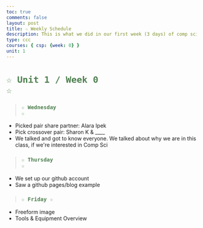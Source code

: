 ```yaml
---
toc: true
comments: false
layout: post
title: ☆ Weekly Schedule
description: This is what we did in our first week (3 days) of comp sci
type: ccc
courses: { csp: {week: 0} }
unit: 1
---
```

 
# <code style="color: #4e804f">☆ Unit 1 / Week 0 ☆</code>

> ### <code style="color:#4e804f;">☆ Wednesday ☆</code>
- Picked pair share partner: Alara Ipek 
- Pick crossover pair: Sharon K & ____
- We talked and got to know everyone. We talked about why we are in this class, if we're interested in Comp Sci

> ### <code style="color:#4e804f;">☆ Thursday ☆</code>
- We set up our github account 
- Saw a github pages/blog example

> ### <code style="color:#4e804f;">☆ Friday ☆</code>
- Freeform image
- Tools & Equipment Overview

